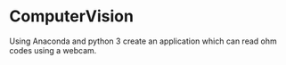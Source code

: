 # ComputerVision
Using Anaconda and python 3 create an application which can read ohm codes using a webcam.
